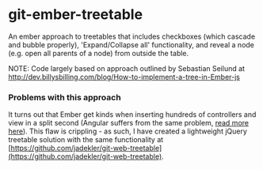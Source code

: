git-ember-treetable
===================

An ember approach to treetables that includes checkboxes (which cascade and bubble properly), 'Expand/Collapse all' functionality, and reveal a node (e.g. open all parents of a node) from outside the table.

NOTE: Code largely based on approach outlined by Sebastian Seilund at http://dev.billysbilling.com/blog/How-to-implement-a-tree-in-Ember-js


### Problems with this approach
It turns out that Ember get kinds when inserting hundreds of controllers and view in a split second (Angular suffers from the same problem,
[read more here](http://discuss.emberjs.com/t/ember-is-very-slow-at-rendering-lists/1643)). This flaw is crippling - as such, I have created
a lightweight jQuery treetable solution with the same functionality at [https://github.com/jadekler/git-web-treetable](https://github.com/jadekler/git-web-treetable).
